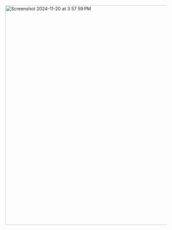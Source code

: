 <img width="686" alt="Screenshot 2024-11-20 at 3 57 59 PM" src="https://github.com/user-attachments/assets/c996782b-6904-483b-a070-cb3d0dc7dbd5">
